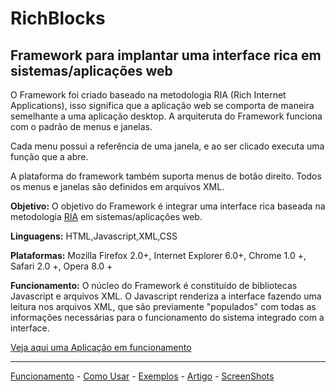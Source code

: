 # RichBlocks #

## Framework para implantar uma interface rica em sistemas/aplicações web ##

O Framework foi criado baseado na metodologia RIA (Rich Internet Applications), isso significa que a aplicação web se comporta de maneira semelhante a uma aplicação desktop.
A arquiteruta do Framework funciona com o padrão de menus e janelas.

Cada menu possui a referência de uma janela, e ao ser clicado executa uma função que a abre.

A plataforma do framework também suporta menus de botão direito.
Todos os menus e janelas são definidos em arquivos XML.

**Objetivo:**
O objetivo do Framework é integrar uma interface rica baseada na metodologia [RIA](http://en.wikipedia.org/wiki/Rich_Internet_application) em sistemas/aplicações web.

**Linguagens:**
HTML,Javascript,XML,CSS

**Plataformas:**
Mozilla Firefox  2.0+, Internet Explorer 6.0+, Chrome 1.0 +, Safari  2.0 +, Opera 8.0 +

**Funcionamento:**
O núcleo do Framework é constituído de bibliotecas Javascript e arquivos XML.
O Javascript renderiza a interface fazendo uma leitura nos arquivos XML, que são previamente "populados" com todas as informações necessárias para o funcionamento do sistema integrado com a interface.

[Veja aqui uma Aplicação em funcionamento](http://jaydson.org/code/richblocks)


---


[Funcionamento](funcionamento.md) - [Como Usar](ComoUsar.md) - [Exemplos](Exemplos.md) - [Artigo](Artigo.md) - [ScreenShots](ScreenShots.md)



